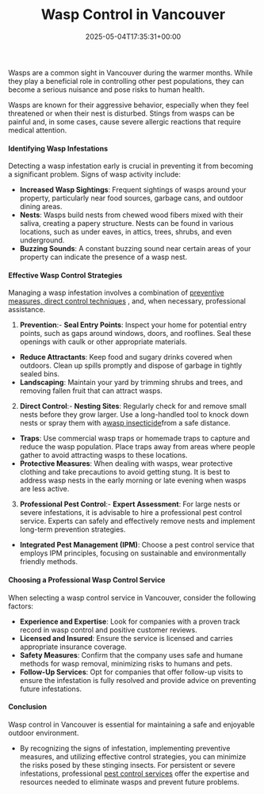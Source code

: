 ﻿---
layout: post
title: Wasp Control in Vancouver
date: '2025-05-04T17:35:31+00:00'
categories:
- Guide
- Vancouver
- Wasps
tags: []
slug: /wasp-control-in-vancouver/
lastmod: 2025-05-07T12:21:28+03:00
---

Wasps are a common sight in Vancouver during the warmer months. While they play a beneficial role in controlling other pest populations, they can become a serious nuisance and pose risks to human health.

Wasps are known for their aggressive behavior, especially when they feel threatened or when their nest is disturbed. Stings from wasps can be painful and, in some cases, cause severe allergic reactions that require medical attention.
#### Identifying Wasp Infestations
Detecting a wasp infestation early is crucial in preventing it from becoming a significant problem. Signs of wasp activity include:
- **Increased Wasp Sightings**: Frequent sightings of wasps around your property, particularly near food sources, garbage cans, and outdoor dining areas.
- **Nests**: Wasps build nests from chewed wood fibers mixed with their saliva, creating a papery structure. Nests can be found in various locations, such as under eaves, in attics, trees, shrubs, and even underground.
- **Buzzing Sounds**: A constant buzzing sound near certain areas of your property can indicate the presence of a wasp nest.
#### Effective Wasp Control Strategies
Managing a wasp infestation involves a combination of
[preventive measures, direct control techniques](https://abcwildlife.com/blog/3-best-wasp-control-methods/)
, and, when necessary, professional assistance.
1. **Prevention**:- **Seal Entry Points**: Inspect your home for potential entry points, such as gaps around windows, doors, and rooflines. Seal these openings with caulk or other appropriate materials.
- **Reduce Attractants**: Keep food and sugary drinks covered when outdoors. Clean up spills promptly and dispose of garbage in tightly sealed bins.
- **Landscaping**: Maintain your yard by trimming shrubs and trees, and removing fallen fruit that can attract wasps.
2. **Direct Control**:- **Nesting Sites**: Regularly check for and remove small nests before they grow larger. Use a long-handled tool to knock down nests or spray them with a[wasp insecticide](https://pestpolicy.com/best-wasp-fogger/)from a safe distance.
- **Traps**: Use commercial wasp traps or homemade traps to capture and reduce the wasp population. Place traps away from areas where people gather to avoid attracting wasps to these locations.
- **Protective Measures**: When dealing with wasps, wear protective clothing and take precautions to avoid getting stung. It is best to address wasp nests in the early morning or late evening when wasps are less active.
3. **Professional Pest Control**:- **Expert Assessment**: For large nests or severe infestations, it is advisable to hire a professional pest control service. Experts can safely and effectively remove nests and implement long-term prevention strategies.
- **Integrated Pest Management (IPM)**: Choose a pest control service that employs IPM principles, focusing on sustainable and environmentally friendly methods.
#### Choosing a Professional Wasp Control Service
When selecting a wasp control service in Vancouver, consider the following factors:
- **Experience and Expertise**: Look for companies with a proven track record in wasp control and positive customer reviews.
- **Licensed and Insured**: Ensure the service is licensed and carries appropriate insurance coverage.
- **Safety Measures**: Confirm that the company uses safe and humane methods for wasp removal, minimizing risks to humans and pets.
- **Follow-Up Services**: Opt for companies that offer follow-up visits to ensure the infestation is fully resolved and provide advice on preventing future infestations.
#### Conclusion
Wasp control in Vancouver is essential for maintaining a safe and enjoyable outdoor environment.
- By recognizing the signs of infestation, implementing preventive measures, and utilizing effective control strategies, you can minimize the risks posed by these stinging insects.
For persistent or severe infestations, professional
[pest control services](https://pestpolicy.com/best-wasp-spray/)
offer the expertise and resources needed to eliminate wasps and prevent future problems.